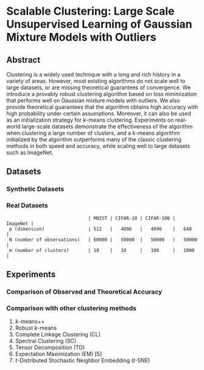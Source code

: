 # Scalable Clustering: Large Scale Unsupervised Learning of Gaussian Mixture Models with Outliers
## Abstract 
Clustering is a widely used technique with a long and rich history in a variety of areas. However, most existing algorithms do not scale well to large datasets, or are missing theoretical guarantees of convergence. We introduce a provably robust clustering algorithm based on loss minimization that performs well on Gaussian mixture models with outliers. We also provide theoretical guarantees that the algorithm obtains high accuracy with high probability under certain assumptions. Moreover, it can also be used as an initialization strategy for $k$-means clustering. 
Experiments on real-world large-scale datasets demonstrate the effectiveness of the algorithm when clustering a large number of clusters, and a $k$-means algorithm initialized by the algorithm outperforms many of the classic clustering methods in both speed and accuracy, while scaling well to large datasets such as ImageNet.

## Datasets
### Synthetic Datasets

### Real Datasets
                                  | MNIST | CIFAR-10 | CIFAR-100 | ImageNet |
     p (dimension)                | 512   |   4096   |   4096    |   640    |
     N (number of observations)   | 60000 |   50000  |   50000   |   50000  |
     m (number of clusters)       | 10    |   10     |   100     |   1000   |

## Experiments
### Comparison of Observed and Theoretical Accuracy

### Comparison with other clustering methods
1. $k$-means++ 
2. Robust $k$-means
3. Complete Linkage Clustering (CL) 
4. Spectral Clustering (SC) 
5. Tensor Decomposition (TD) 
6. Expectation Maximization (EM) [5]
7. $t$-Distributed Stochastic Neighbor Embedding ($t$-SNE) 
